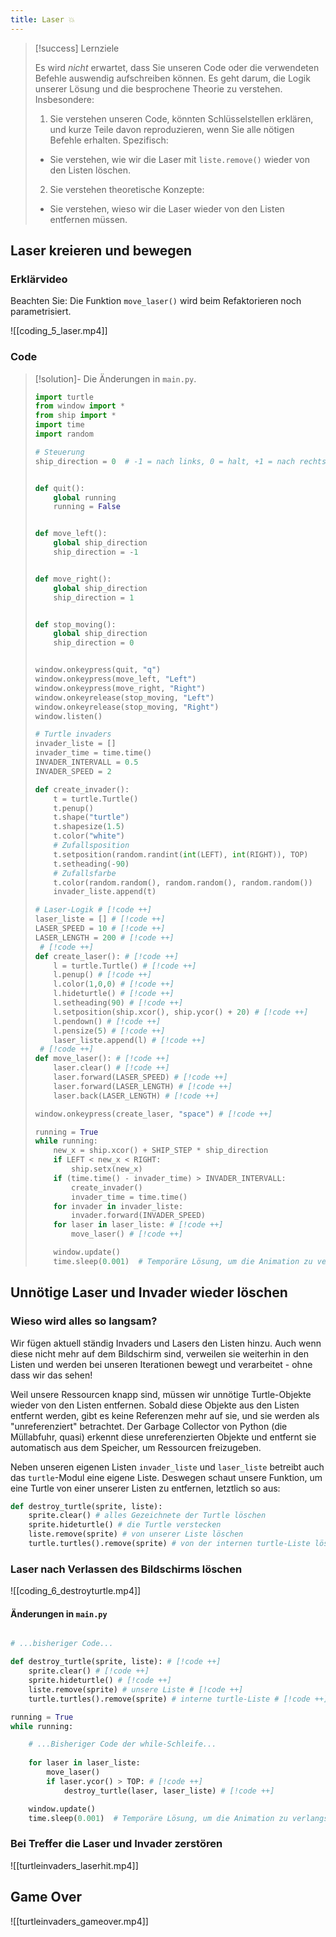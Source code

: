 ```yaml
---
title: Laser 💥
---
```

> [!success] Lernziele
> 
> Es wird *nicht* erwartet, dass Sie unseren Code oder die verwendeten Befehle auswendig aufschreiben können. Es geht darum, die Logik unserer Lösung und die besprochene Theorie zu verstehen. Insbesondere:
> 
> 1) Sie verstehen unseren Code, könnten Schlüsselstellen erklären, und kurze Teile davon reproduzieren, wenn Sie alle nötigen Befehle erhalten. Spezifisch:
> 	- Sie verstehen, wie wir die Laser mit `liste.remove()` wieder von den Listen löschen.
> 2) Sie verstehen theoretische Konzepte:
> 	- Sie verstehen, wieso wir die Laser wieder von den Listen entfernen müssen.

## Laser kreieren und bewegen

### Erklärvideo

Beachten Sie: Die Funktion `move_laser()` wird beim Refaktorieren noch parametrisiert.

![[coding_5_laser.mp4]]

### Code

> [!solution]- Die Änderungen in `main.py`.
> 
> ```python
> import turtle
> from window import *
> from ship import *
> import time
> import random
> 
> # Steuerung
> ship_direction = 0  # -1 = nach links, 0 = halt, +1 = nach rechts
> 
> 
> def quit():
>     global running
>     running = False
> 
> 
> def move_left():
>     global ship_direction
>     ship_direction = -1
> 
> 
> def move_right():
>     global ship_direction
>     ship_direction = 1
> 
> 
> def stop_moving():
>     global ship_direction
>     ship_direction = 0
> 
> 
> window.onkeypress(quit, "q")
> window.onkeypress(move_left, "Left")
> window.onkeypress(move_right, "Right")
> window.onkeyrelease(stop_moving, "Left")
> window.onkeyrelease(stop_moving, "Right")
> window.listen()
> 
> # Turtle invaders
> invader_liste = []
> invader_time = time.time()
> INVADER_INTERVALL = 0.5
> INVADER_SPEED = 2
> 
> def create_invader():
>     t = turtle.Turtle()
>     t.penup()
>     t.shape("turtle")
>     t.shapesize(1.5)
>     t.color("white")
>     # Zufallsposition
>     t.setposition(random.randint(int(LEFT), int(RIGHT)), TOP)
>     t.setheading(-90)
>     # Zufallsfarbe
>     t.color(random.random(), random.random(), random.random())
>     invader_liste.append(t)
> 
> # Laser-Logik # [!code ++]
> laser_liste = [] # [!code ++]
> LASER_SPEED = 10 # [!code ++]
> LASER_LENGTH = 200 # [!code ++] 
>  # [!code ++]
> def create_laser(): # [!code ++]
>     l = turtle.Turtle() # [!code ++]
>     l.penup() # [!code ++]
>     l.color(1,0,0) # [!code ++]
>     l.hideturtle() # [!code ++]
>     l.setheading(90) # [!code ++]
>     l.setposition(ship.xcor(), ship.ycor() + 20) # [!code ++]
>     l.pendown() # [!code ++]
>     l.pensize(5) # [!code ++]
>     laser_liste.append(l) # [!code ++]
>  # [!code ++]
> def move_laser(): # [!code ++]
>     laser.clear() # [!code ++]
>     laser.forward(LASER_SPEED) # [!code ++]
>     laser.forward(LASER_LENGTH) # [!code ++]
>     laser.back(LASER_LENGTH) # [!code ++]
> 
> window.onkeypress(create_laser, "space") # [!code ++]
> 
> running = True
> while running:
>     new_x = ship.xcor() + SHIP_STEP * ship_direction
>     if LEFT < new_x < RIGHT:
>         ship.setx(new_x)
>     if (time.time() - invader_time) > INVADER_INTERVALL:
>         create_invader()
>         invader_time = time.time()
>     for invader in invader_liste:
>         invader.forward(INVADER_SPEED)
>     for laser in laser_liste: # [!code ++]
>         move_laser() # [!code ++]
> 
>     window.update()
>     time.sleep(0.001)  # Temporäre Lösung, um die Animation zu verlangsamen
> ```

## Unnötige Laser und Invader wieder löschen
### Wieso wird alles so langsam?

Wir fügen aktuell ständig Invaders und Lasers den Listen hinzu. Auch wenn diese nicht mehr auf dem Bildschirm sind, verweilen sie weiterhin in den Listen und werden bei unseren Iterationen bewegt und verarbeitet - ohne dass wir das sehen!

Weil unsere Ressourcen knapp sind, müssen wir unnötige Turtle-Objekte wieder von den Listen entfernen. Sobald diese Objekte aus den Listen entfernt werden, gibt es keine Referenzen mehr auf sie, und sie werden als "unreferenziert" betrachtet. Der Garbage Collector von Python (die Müllabfuhr, quasi) erkennt diese unreferenzierten Objekte und entfernt sie automatisch aus dem Speicher, um Ressourcen freizugeben.

Neben unseren eigenen Listen `invader_liste` und `laser_liste` betreibt auch das `turtle`-Modul eine eigene Liste. Deswegen schaut unsere Funktion, um eine Turtle von einer unserer Listen zu entfernen, letztlich so aus:

```python
def destroy_turtle(sprite, liste):
    sprite.clear() # alles Gezeichnete der Turtle löschen
    sprite.hideturtle() # die Turtle verstecken
    liste.remove(sprite) # von unserer Liste löschen
    turtle.turtles().remove(sprite) # von der internen turtle-Liste löschen
```
### Laser nach Verlassen des Bildschirms löschen

![[coding_6_destroyturtle.mp4]]

#### Änderungen in `main.py`

```python filename="main.py"

# ...bisheriger Code...

def destroy_turtle(sprite, liste): # [!code ++]
    sprite.clear() # [!code ++]
    sprite.hideturtle() # [!code ++]
    liste.remove(sprite) # unsere Liste # [!code ++]
    turtle.turtles().remove(sprite) # interne turtle-Liste # [!code ++]

running = True
while running:

    # ...Bisheriger Code der while-Schleife...
    
    for laser in laser_liste:
        move_laser()
        if laser.ycor() > TOP: # [!code ++]
            destroy_turtle(laser, laser_liste) # [!code ++]

    window.update()
    time.sleep(0.001)  # Temporäre Lösung, um die Animation zu verlangsamen
```

### Bei Treffer die Laser und Invader zerstören

![[turtleinvaders_laserhit.mp4]]

## Game Over

![[turtleinvaders_gameover.mp4]]

